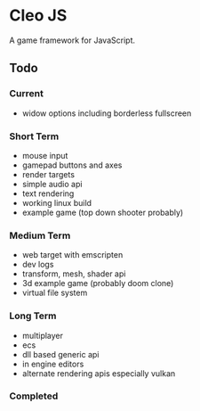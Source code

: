 # Cleo JS

A game framework for JavaScript.

## Todo

### Current

- widow options including borderless fullscreen

### Short Term

- mouse input
- gamepad buttons and axes
- render targets
- simple audio api
- text rendering
- working linux build
- example game (top down shooter probably)

### Medium Term

- web target with emscripten
- dev logs
- transform, mesh, shader api
- 3d example game (probably doom clone)
- virtual file system

### Long Term

- multiplayer
- ecs
- dll based generic api
- in engine editors
- alternate rendering apis especially vulkan

### Completed